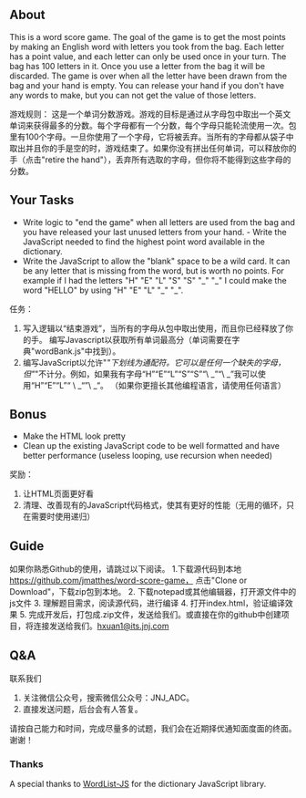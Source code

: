 ## About
This is a word score game.  The goal of the game is to get the most points by making an English word with letters you took from the bag.  Each letter has a point value, and each letter can only be used once in your turn.  The bag has 100 letters in it.  Once you use a letter from the bag it will be discarded.  The game is over when all the letter have been drawn from the bag and your hand is empty.  You can release your hand if you don't have any words to make, but you can not get the value of those letters.

游戏规则：
这是一个单词分数游戏。游戏的目标是通过从字母包中取出一个英文单词来获得最多的分数。每个字母都有一个分数，每个字母只能轮流使用一次。包里有100个字母。一旦你使用了一个字母，它将被丢弃。当所有的字母都从袋子中取出并且你的手是空的时，游戏结束了。如果你没有拼出任何单词，可以释放你的手（点击"retire the hand"），丢弃所有选取的字母，但你将不能得到这些字母的分数。

## Your Tasks
 - Write logic to "end the game" when all letters are used from the bag and you have released your last unused letters from your hand. - Write the JavaScript needed to find the highest point word available in the dictionary.
 - Write the JavaScript to allow the "blank" space to be a wild card.  It can be any letter that is missing from the word, but is worth no points.  For example if I had the letters "H" "E" "L" "S" "S" "\_" "\_" I could make the word "HELLO" by using "H" "E" "L" "\_" "\_".

任务： 
 1. 写入逻辑以“结束游戏”，当所有的字母从包中取出使用，而且你已经释放了你的手。 编写Javascript以获取所有单词最高分（单词需要在字典"wordBank.js"中找到）。
 2. 编写JavaScript以允许"_"下划线为通配符。它可以是任何一个缺失的字母，但"_"不计分。例如，如果我有字母“H”“E”“L”“S”“S”“\ _”“\ _”我可以使用“H”“E”“L”“ \ _“”\ _“。
（如果你更擅长其他编程语言，请使用任何语言）
 
## Bonus
 - Make the HTML look pretty
 - Clean up the existing JavaScript code to be well formatted and have better performance (useless looping, use recursion when needed)
 
奖励：
 1. 让HTML页面更好看
 2. 清理、改善现有的JavaScript代码格式，使其有更好的性能（无用的循环，只在需要时使用递归）
 
 
## Guide 
如果你熟悉Github的使用，请跳过以下阅读。
1.下载源代码到本地
https://github.com/jmatthes/word-score-game， 点击"Clone or Download"，下载zip包到本地。
2. 下载notepad或其他编辑器，打开源文件中的js文件
3. 理解题目需求，阅读源代码，进行编译
4. 打开index.html，验证编译效果
5. 完成开发后，打包成.zip文件，发送给我们。或直接在你的github中创建项目，将连接发送给我们。hxuan1@its.jnj.com

## Q&A
联系我们
1. 关注微信公众号，搜索微信公众号：JNJ_ADC。
2. 直接发送问题，后台会有人答复。

请按自己能力和时间，完成尽量多的试题，我们会在近期择优通知面度面的终面。谢谢！

 
### Thanks
A special thanks to [WordList-JS](https://github.com/JackolanternIR/WordList-JS) for the dictionary JavaScript library.